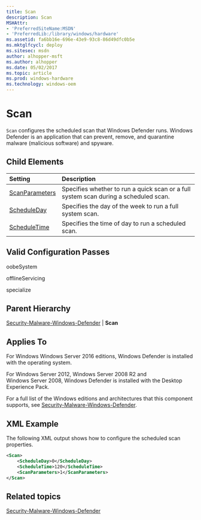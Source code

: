 ```yaml
---
title: Scan
description: Scan
MSHAttr:
- 'PreferredSiteName:MSDN'
- 'PreferredLib:/library/windows/hardware'
ms.assetid: fa6bb16e-696e-43e9-93c8-86d49dfc0b5e
ms.mktglfcycl: deploy
ms.sitesec: msdn
author: alhopper-msft
ms.author: alhopper
ms.date: 05/02/2017
ms.topic: article
ms.prod: windows-hardware
ms.technology: windows-oem
---
```

# Scan

`Scan` configures the scheduled scan that Windows Defender runs. Windows Defender is an application that can prevent, remove, and quarantine malware (malicious software) and spyware.

## Child Elements

| Setting                 | Description                                                                           |
|:------------------------|:--------------------------------------------------------------------------------------|
| [ScanParameters](security-malware-windows-defender-scan-scanparameters.md) | Specifies whether to run a quick scan or a full system scan during a scheduled scan. |
| [ScheduleDay](security-malware-windows-defender-scan-scheduleday.md) | Specifies the day of the week to run a full system scan. |
| [ScheduleTime](security-malware-windows-defender-scan-scheduletime.md) | Specifies the time of day to run a scheduled scan. |

## Valid Configuration Passes

oobeSystem

offlineServicing

specialize

## Parent Hierarchy

[Security-Malware-Windows-Defender](security-malware-windows-defender.md) | **Scan**

## Applies To

For Windows Windows Server 2016 editions, Windows Defender is installed with the operating system.

For Windows Server 2012, Windows Server 2008 R2 and Windows Server 2008, Windows Defender is installed with the Desktop Experience Pack.

For a full list of the Windows editions and architectures that this component supports, see [Security-Malware-Windows-Defender](security-malware-windows-defender.md).

## XML Example

The following XML output shows how to configure the scheduled scan properties.

```XML
<Scan>
    <ScheduleDay>0</ScheduleDay>
    <ScheduleTime>120</ScheduleTime>
    <ScanParameters>1</ScanParameters>
</Scan>
```

## Related topics

[Security-Malware-Windows-Defender](security-malware-windows-defender.md)
